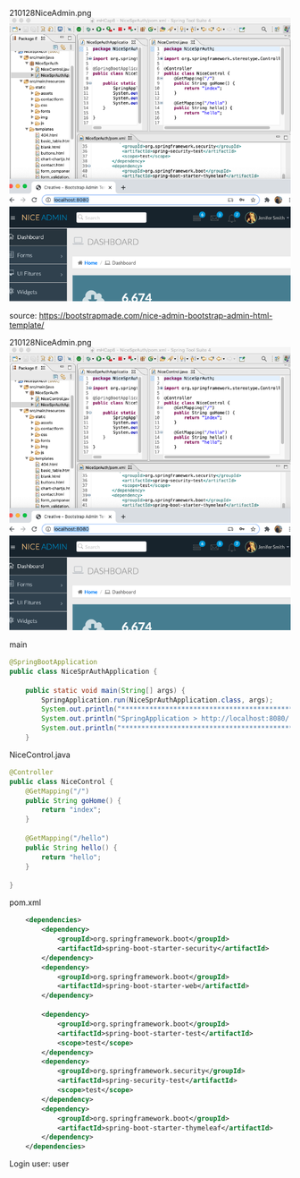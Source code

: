 
210128NiceAdmin.png <img src="210128NiceAdmin.png">


source: https://bootstrapmade.com/nice-admin-bootstrap-admin-html-template/

210128NiceAdmin.png <img src="210128NiceAdmin.png">

main
``` java
@SpringBootApplication
public class NiceSprAuthApplication {

	public static void main(String[] args) {
		SpringApplication.run(NiceSprAuthApplication.class, args);
		System.out.println("********************************************");
		System.out.println("SpringApplication > http://localhost:8080/ to cont.");
		System.out.println("********************************************");
	}
```

NiceControl.java
``` java
@Controller
public class NiceControl {
	@GetMapping("/")
	public String goHome() {
		return "index";
	}

	@GetMapping("/hello")
	public String hello() {
		return "hello";
	}
	
}
```
pom.xml
``` xml
	<dependencies>
		<dependency>
			<groupId>org.springframework.boot</groupId>
			<artifactId>spring-boot-starter-security</artifactId>
		</dependency>
		<dependency>
			<groupId>org.springframework.boot</groupId>
			<artifactId>spring-boot-starter-web</artifactId>
		</dependency>

		<dependency>
			<groupId>org.springframework.boot</groupId>
			<artifactId>spring-boot-starter-test</artifactId>
			<scope>test</scope>
		</dependency>
		<dependency>
			<groupId>org.springframework.security</groupId>
			<artifactId>spring-security-test</artifactId>
			<scope>test</scope>
		</dependency>
		<dependency>
			<groupId>org.springframework.boot</groupId>
			<artifactId>spring-boot-starter-thymeleaf</artifactId>
		</dependency>
	</dependencies>
```

Login user: user
